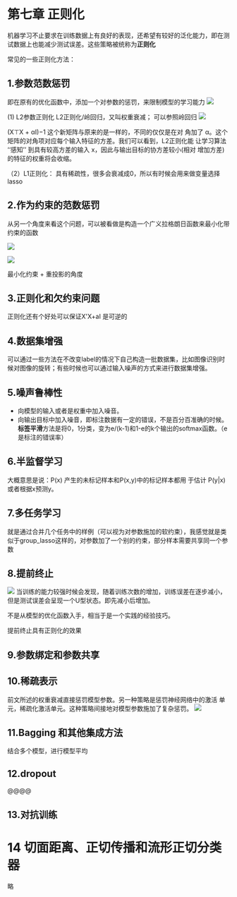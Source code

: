 # 第七章 正则化

机器学习不止要求在训练数据上有良好的表现，还希望有较好的泛化能力，即在测试数据上也能减少测试误差。这些策略被统称为**正则化**

常见的一些正则化方法：

## 1.参数范数惩罚
即在原有的优化函数中，添加一个对参数的惩罚，来限制模型的学习能力
![](../../../../Draft/media/15120469131645/15206725126887.jpg)

(1) L2参数正则化
L2正则化/岭回归，又叫权重衰减； 可以参照岭回归
![](../../../../Draft/media/15120469131645/15206732558707.jpg)

(X⊤X + αI)−1 这个新矩阵与原来的是一样的，不同的仅仅是在对 角加了 α。这个矩阵的对角项对应每个输入特征的方差。我们可以看到，L2正则化能 让学习算法 ‘‘感知’’ 到具有较高方差的输入 x，因此与输出目标的协方差较小(相对 增加方差)的特征的权重将会收缩。

（2）L1正则化： 具有稀疏性，很多会衰减成0，所以有时候会用来做变量选择lasso

## 2.作为约束的范数惩罚
从另一个角度来看这个问题，可以被看做是构造一个广义拉格朗日函数来最小化带约束的函数

![](../../../../Draft/media/15120469131645/15206742273357.jpg)

![](../../../../Draft/media/15120469131645/15206742365336.jpg)

最小化约束 + 重投影的角度

## 3.正则化和欠约束问题
正则化还有个好处可以保证X'X+aI 是可逆的
## 4.数据集增强
可以通过一些方法在不改变label的情况下自己构造一批数据集，比如图像识别时候对图像的旋转；有些时候也可以通过输入噪声的方式来进行数据集增强。
## 5.噪声鲁棒性
* 向模型的输入或者是权重中加入噪音。
* 向输出目标中加入噪音，即标注数据有一定的错误，不是百分百准确的时候。**标签平滑**方法是将0，1分类，变为e/(k-1)和1-e的k个输出的softmax函数。（e是标注的错误率）

## 6.半监督学习
大概意思是说：P(x) 产生的未标记样本和P(x,y)中的标记样本都用 于估计 P(y|x)或者根据x预测y。

## 7.多任务学习
就是通过合并几个任务中的样例（可以视为对参数施加的软约束），我感觉就是类似于group_lasso这样的，对参数加了一个别的约束，部分样本需要共享同一个参数
## 8.提前终止
![](../../../../Draft/media/15120469131645/15206764319925.jpg)
当训练的能力较强时候会发现，随着训练次数的增加，训练误差在逐步减小，但是测试误差会呈现一个U型状态。即先减小后增加。

不是从模型的优化函数入手，相当于是一个实践的经验技巧。

提前终止具有正则化的效果

## 9.参数绑定和参数共享

## 10.稀疏表示
前文所述的权重衰减直接惩罚模型参数。另一种策略是惩罚神经网络中的激活 单元，稀疏化激活单元。这种策略间接地对模型参数施加了复杂惩罚。
![](../../../../Draft/media/15120469131645/15207643423743.jpg)

## 11.Bagging 和其他集成方法
结合多个模型，进行模型平均
## 12.dropout
@@@@


## 13.对抗训练

# 14 切面距离、正切传播和流形正切分类器
略

